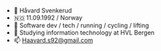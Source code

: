 - 👋 Håvard Svenkerud
- 🇳🇴 11.09.1992 / Norway
- 👀 Software dev / tech / running / cycling / lifting
- 🌱 Studying information technology at HVL Bergen
- 📫 Haavard.s92@gmail.com
<!---
HaavardSvenk/HaavardSvenk is a ✨ special ✨ repository because its `README.md` (this file) appears on your GitHub profile.
You can click the Preview link to take a look at your changes.
--->
